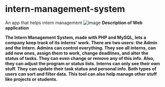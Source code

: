 # intern-management-system
An app that helps intern management
![image](https://github.com/prajwal801/intern-management-system/assets/123920656/f3c813b3-b30c-467b-9c7d-88d0dd1e3f2b)
**Description of Web application**

**The Intern Management System, made with PHP and MySQL, lets a company keep track of its interns' work. There are two users: the Admin and the Intern. Admins can control everything. They see all interns, can add new ones, assign them to work, change deadlines, and alter the status of tasks. They can even change or remove any of this info. Also, they can adjust the program or status lists. Interns can only see their own stuff. They can update their task status and personal info. Both types of users can sort and filter data. This tool can also help manage other stuff like projects or students.**
